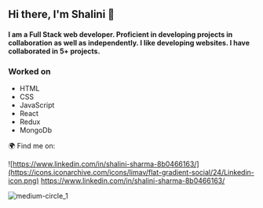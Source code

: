 ## Hi there, I'm Shalini 👋

#### I am a Full Stack web developer. Proficient in developing projects in collaboration as well as independently. I like developing websites. I have collaborated in 5+ projects.

### Worked on

* HTML
* CSS
* JavaScript
* React
* Redux
* MongoDb

:earth_africa: Find me on:

![https://www.linkedin.com/in/shalini-sharma-8b0466163/](https://icons.iconarchive.com/icons/limav/flat-gradient-social/24/Linkedin-icon.png) https://www.linkedin.com/in/shalini-sharma-8b0466163/ 

![medium-circle_1](https://user-images.githubusercontent.com/61345989/125027224-8a543e80-e0a3-11eb-8210-1a9ca27fac60.jpg)


